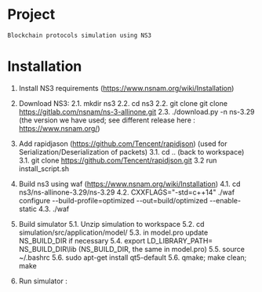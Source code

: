 # Project
    Blockchain protocols simulation using NS3
# Installation
 1. Install NS3 requirements (https://www.nsnam.org/wiki/Installation)
 
 2. Download NS3:
    2.1. mkdir ns3
    2.2. cd ns3
    2.2. git clone  git clone https://gitlab.com/nsnam/ns-3-allinone.git
    2.3. ./download.py -n ns-3.29 (the version we have used; see different release here : https://www.nsnam.org/)

 3. Add rapidjason (https://github.com/Tencent/rapidjson) (used for Serialization/Deserialization of packets)
    3.1. cd .. (back to workspace)
    3.1. git clone https://github.com/Tencent/rapidjson.git
    3.2  run install_script.sh

 4. Build ns3 using waf (https://www.nsnam.org/wiki/Installation)
    4.1. cd ns3/ns-allinone-3.29/ns-3.29
    4.2. CXXFLAGS="-std=c++14" ./waf configure --build-profile=optimized --out=build/optimized --enable-static 
    4.3. ./waf

 5. Build simulator
    5.1. Unzip simulation to workspace
    5.2. cd simulation/src/application/model/
    5.3. in model.pro update NS_BUILD_DIR if necessary
    5.4. export LD_LIBRARY_PATH= NS_BUILD_DIR\lib (NS_BUILD_DIR, the same in model.pro)
    5.5. source ~/.bashrc
    5.6. sudo apt-get install qt5-default
    5.6. qmake; make clean; make

 6. Run simulator : 

   


 